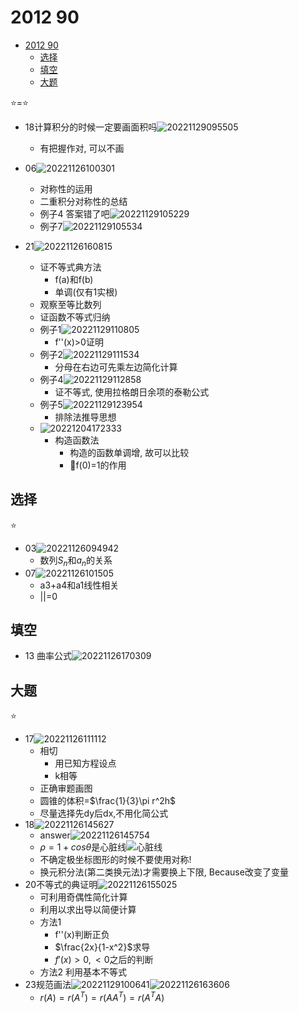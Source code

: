 # 2012 90

- [2012 90](#2012-90)
  - [选择](#选择)
  - [填空](#填空)
  - [大题](#大题)

⭐=⭐

- 18计算积分的时候一定要画面积吗![20221129095505](https://raw.githubusercontent.com/Logible/Image/main/note_image/20221129095505.png)
  - 有把握作对, 可以不画

- 06![20221126100301](https://raw.githubusercontent.com/Logible/Image/main/note_image/20221126100301.png)
  - 对称性的运用
  - 二重积分对称性的总结
  - 例子4 答案错了吧![20221129105229](https://raw.githubusercontent.com/Logible/Image/main/note_image/20221129105229.png)
  - 例子7![20221129105534](https://raw.githubusercontent.com/Logible/Image/main/note_image/20221129105534.png)

- 21![20221126160815](https://raw.githubusercontent.com/Logible/Image/main/note_image/20221126160815.png)
  - 证不等式典方法
    - f(a)和f(b)
    - 单调(仅有1实根)
  - 观察至等比数列
  - 证函数不等式归纳
  - 例子1![20221129110805](https://raw.githubusercontent.com/Logible/Image/main/note_image/20221129110805.png)
    - f''(x)>0证明
  - 例子2![20221129111534](https://raw.githubusercontent.com/Logible/Image/main/note_image/20221129111534.png)
    - 分母在右边可先乘左边简化计算
  - 例子4![20221129112858](https://raw.githubusercontent.com/Logible/Image/main/note_image/20221129112858.png)
    - 证不等式, 使用拉格朗日余项的泰勒公式
  - 例子5![20221129123954](https://raw.githubusercontent.com/Logible/Image/main/note_image/20221129123954.png)
    - 排除法推导思想
  - ![20221204172333](https://raw.githubusercontent.com/Logible/Image/main/note_image/20221204172333.png)
    - 构造函数法
      - 构造的函数单调增, 故可以比较
      - 🏅f(0)=1的作用

## 选择

⭐

- 03![20221126094942](https://raw.githubusercontent.com/Logible/Image/main/note_image/20221126094942.png)
  - 数列${S_n}$和${a_n}$的关系
- 07![20221126101505](https://raw.githubusercontent.com/Logible/Image/main/note_image/20221126101505.png)
  - a3+a4和a1线性相关
  - ||=0

## 填空

- 13 曲率公式![20221126170309](https://raw.githubusercontent.com/Logible/Image/main/note_image/20221126170309.png)

## 大题

⭐

- 17![20221126111112](https://raw.githubusercontent.com/Logible/Image/main/note_image/20221126111112.png)
  - 相切
    - 用已知方程设点
    - k相等
  - 正确审题画图
  - 圆锥的体积=$\frac{1}{3}\pi r^2h$
  - 尽量选择先dy后dx,不用化简公式
- 18![20221126145627](https://raw.githubusercontent.com/Logible/Image/main/note_image/20221126145627.png)
  - answer![20221126145754](https://raw.githubusercontent.com/Logible/Image/main/note_image/20221126145754.png)
  - $\rho = 1 + cos\theta$是心脏线![心脏线](https://upload.wikimedia.org/wikipedia/commons/thumb/6/63/CardioidsLabeled.PNG/350px-CardioidsLabeled.PNG)
  - 不确定极坐标图形的时候不要使用对称!
  - 换元积分法(第二类换元法)才需要换上下限, Because改变了变量
- 20不等式的典证明![20221126155025](https://raw.githubusercontent.com/Logible/Image/main/note_image/20221126155025.png)
  - 可利用奇偶性简化计算
  - 利用以求出导以简便计算
  - 方法1
    - f''(x)判断正负
    - $\frac{2x}{1-x^2}$求导
    - $f'(x)>0,<0$之后的判断
  - 方法2 利用基本不等式
- 23规范画法![20221129100641](https://raw.githubusercontent.com/Logible/Image/main/note_image/20221129100641.png)![20221126163606](https://raw.githubusercontent.com/Logible/Image/main/note_image/20221126163606.png)
  - $r(A)=r(A^T)=r(AA^T)=r(A^TA)$
